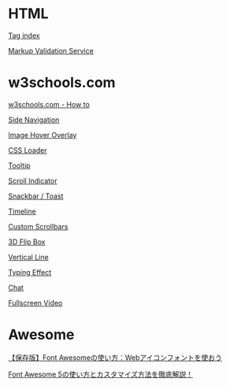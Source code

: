 
HTML
==================

[Tag index](https://www.tagindex.com/)

[Markup Validation Service](https://validator.w3.org/#validate_by_input)



w3schools.com
==================

[w3schools.com - How to](https://www.w3schools.com/howto/default.asp)

[Side Navigation](https://www.w3schools.com/howto/howto_js_sidenav.asp)

[Image Hover Overlay](https://www.w3schools.com/howto/howto_css_image_overlay.asp)

[CSS Loader](https://www.w3schools.com/howto/howto_css_loader.asp)

[Tooltip](https://www.w3schools.com/howto/howto_css_tooltip.asp)

[Scroll Indicator](https://www.w3schools.com/howto/howto_js_scroll_indicator.asp)

[Snackbar / Toast](https://www.w3schools.com/howto/howto_js_snackbar.asp)

[Timeline](https://www.w3schools.com/howto/howto_css_timeline.asp)

[Custom Scrollbars](https://www.w3schools.com/howto/howto_css_custom_scrollbar.asp)

[3D Flip Box](https://www.w3schools.com/howto/howto_css_flip_box.asp)

[Vertical Line](https://www.w3schools.com/howto/howto_css_vertical_line.asp)

[Typing Effect](https://www.w3schools.com/howto/howto_js_typewriter.asp)

[Chat](https://www.w3schools.com/howto/howto_css_chat.asp)

[Fullscreen Video](https://www.w3schools.com/howto/howto_css_fullscreen_video.asp)



Awesome
==================

[【保存版】Font Awesomeの使い方：Webアイコンフォントを使おう](https://saruwakakun.com/html-css/basic/font-awesome)

[Font Awesome 5の使い方とカスタマイズ方法を徹底解説！](https://webdesign-trends.net/entry/8351)

<link rel="stylesheet" href="https://use.fontawesome.com/releases/v5.9.0/css/all.css" type="text/css" />
<link rel="stylesheet" href="https://cdnjs.cloudflare.com/ajax/libs/font-awesome-animation/0.0.10/font-awesome-animation.css" type="text/css" />
<script type="text/javascript" src="https://use.fontawesome.com/releases/v5.9.0/js/all.js"></script>


